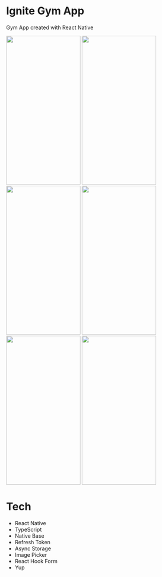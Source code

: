 # Ignite Gym App
Gym App created with React Native

<img src="https://github.com/pedroaraujo20/ignite-gym/assets/17890530/da402a9e-1f4f-49e9-9a53-cf4dea97badf" width="200" height="400" />
<img src="https://github.com/pedroaraujo20/ignite-gym/assets/17890530/d40f2ad3-9ccc-490e-866c-e6b04c1b341d" width="200" height="400" />
<img src="https://github.com/pedroaraujo20/ignite-gym/assets/17890530/46fa149e-78bb-4a47-af26-6946f7cd0e29" width="200" height="400" />
<img src="https://github.com/pedroaraujo20/ignite-gym/assets/17890530/de850450-b91b-4d06-8ed6-509eef6593cb" width="200" height="400" />
<img src="https://github.com/pedroaraujo20/ignite-gym/assets/17890530/5767bd27-4de9-46d3-b108-b3e841256491" width="200" height="400" />
<img src="https://github.com/pedroaraujo20/ignite-gym/assets/17890530/cacf0365-1c23-47d0-b5e9-efff4b9a6dc6" width="200" height="400" />

# Tech

- React Native
- TypeScript
- Native Base
- Refresh Token
- Async Storage
- Image Picker
- React Hook Form
- Yup

